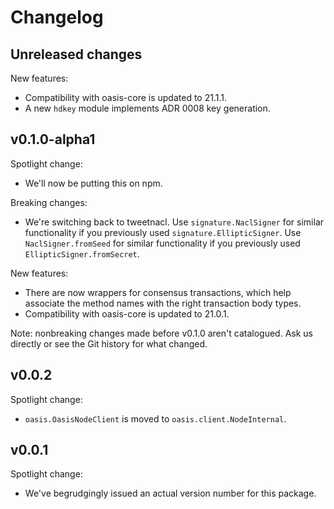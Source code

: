 # Changelog

## Unreleased changes

New features:

- Compatibility with oasis-core is updated to 21.1.1.
- A new `hdkey` module implements ADR 0008 key generation.

## v0.1.0-alpha1

Spotlight change:

- We'll now be putting this on npm.

Breaking changes:

- We're switching back to tweetnacl.
  Use `signature.NaclSigner` for similar functionality if you previously used
  `signature.EllipticSigner`.
  Use `NaclSigner.fromSeed` for similar functionality if you previously used
  `EllipticSigner.fromSecret`.

New features:

- There are now wrappers for consensus transactions, which help associate the
  method names with the right transaction body types.
- Compatibility with oasis-core is updated to 21.0.1.

Note: nonbreaking changes made before v0.1.0 aren't catalogued.
Ask us directly or see the Git history for what changed.

## v0.0.2

Spotlight change:

- `oasis.OasisNodeClient` is moved to `oasis.client.NodeInternal`.

## v0.0.1

Spotlight change:

- We've begrudgingly issued an actual version number for this package.
